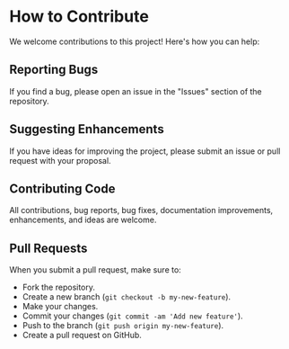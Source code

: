 # How to Contribute

We welcome contributions to this project! Here's how you can help:

## Reporting Bugs
If you find a bug, please open an issue in the "Issues" section of the repository.

## Suggesting Enhancements
If you have ideas for improving the project, please submit an issue or pull request with your proposal.

## Contributing Code
All contributions, bug reports, bug fixes, documentation improvements, enhancements, and ideas are welcome.

## Pull Requests
When you submit a pull request, make sure to:
- Fork the repository.
- Create a new branch (`git checkout -b my-new-feature`).
- Make your changes.
- Commit your changes (`git commit -am 'Add new feature'`).
- Push to the branch (`git push origin my-new-feature`).
- Create a pull request on GitHub.
